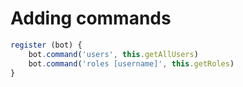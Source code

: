 # Adding commands
```js
register (bot) {
    bot.command('users', this.getAllUsers)
    bot.command('roles [username]', this.getRoles)
}
```